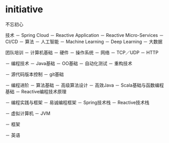 # initiative
不忘初心


技术
－ Spring Cloud 
－ Reactive Application
－ Reactive Micro-Services
－ CI/CD
－ 算法
－ 人工智能
  － Machine Learning
  － Deep Learning
－ 大数据

团队培训
－ 计算机基础
  － 硬件
  － 操作系统
  － 网络
    － TCP／UDP
    － HTTP

－ 编程技术
	－ Java基础
	－ OO基础
	－ 自动化测试
	－ 重构技术

－ 源代码版本控制
	－ git基础

－ 编程进阶
	－ 算法基础
	－ 高级算法设计
	－ 高效Java
	－ Scala基础与函数编程基础
    － Reactive编程技术原理

－ 编程实践与框架
    － 易诚编程框架
    － Spring技术栈
    － Reactive技术栈

－ 虚拟计算机
	－ JVM

－ 框架

－ 英语
